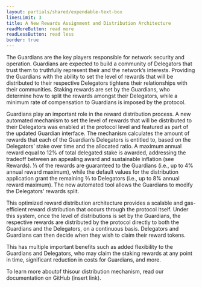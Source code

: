 ```yaml
---
layout: partials/shared/expendable-text-box
linesLimit: 3
title: A New Rewards Assignment and Distribution Architecture
readMoreButton: read more
readLessButton: read less
border: true
---
```


The Guardians are the key players responsible for network security and operation. Guardians are expected to build a community of Delegators that trust them to truthfully represent their and the network’s interests. Providing the Guardians with the ability to set the level of rewards that will be distributed to their respective Delegators tightens their relationships with their communities. Staking rewards are set by the Guardians, who determine how to split the rewards amongst their Delegators, while a minimum rate of compensation to Guardians is imposed by the protocol.

Guardians play an important role in the reward distribution process. A new automated mechanism to set the level of rewards that will be distributed to their Delegators was enabled at the protocol level and featured as part of the updated Guardian interface. The mechanism calculates the amount of rewards that each of the Guardian’s Delegators is entitled to, based on the Delegators’ stake over time and the allocated ratio. A maximum annual reward equal to 12% of total delegated stake is awarded, addressing the tradeoff between an appealing award and sustainable inflation (see Rewards). 1⁄3 of the rewards are guaranteed to the Guardians (i.e., up to 4% annual reward maximum), while the default values for the distribution application grant the remaining 2⁄3 to Delegators (i.e., up to 8% annual reward maximum). The new automated tool allows the Guardians to modify the Delegators’ rewards split.

This optimized reward distribution architecture provides a scalable and gas-efficient reward distribution that occurs through the protocol itself. Under this system, once the level of distributions is set by the Guardians, the respective rewards are distributed by the protocol directly to both the Guardians and the Delegators, on a continuous basis. Delegators and Guardians can then decide when they wish to claim their reward tokens.

This has multiple important benefits such as added flexibility to the Guardians and Delegators, who may claim the staking rewards at any point in time, significant reduction in costs for Guardians, and more.

To learn more aboutof thisour distribution mechanism, read our documentation​ on GitHub (insert link).
